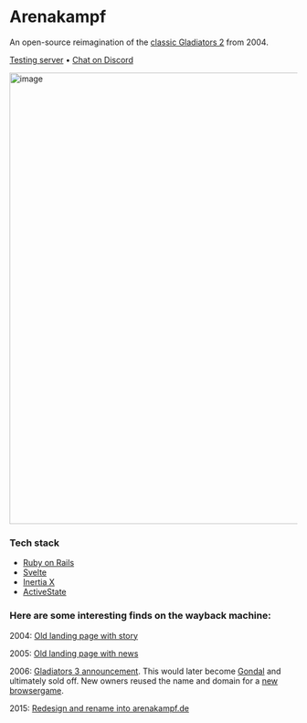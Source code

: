 # Arenakampf

An open-source reimagination of the [classic Gladiators 2](https://web.archive.org/web/20050206205824/http://g2.onlineplayers.de/) from 2004. 

[Testing server](https://arena.buhrmi.de/) • [Chat on Discord](https://discord.gg/S4wb8V3GrP)

<img width="790" alt="image" src="https://github.com/user-attachments/assets/c8d625a3-3ceb-4eb8-b589-5d08afd2e3cb" />

### Tech stack
- [Ruby on Rails](https://rubyonrails.org)
- [Svelte](https://svelte.dev)
- [Inertia X](https://github.com/buhrmi/inertiax)
- [ActiveState](https://github.com/buhrmi/activestate)


### Here are some interesting finds on the wayback machine:


2004: [Old landing page with story](https://web.archive.org/web/20041202235635/http://www.g2.onlineplayers.de/)

2005: [Old landing page with news](https://web.archive.org/web/20050206205824/http://g2.onlineplayers.de/)

2006: [Gladiators 3 announcement](https://web.archive.org/web/20050215164909/http://gladiators.schaunwama.de/forum/showthread.php?p=1581). This would later become [Gondal](https://web.archive.org/web/20060717024220/http://gondal.webtales.4players.de/) and ultimately sold off. New owners reused the name and domain for a [new browsergame](https://gondal.de).

2015: [Redesign and rename into arenakampf.de](https://web.archive.org/web/20150927070655/http://arenakampf.de/)